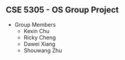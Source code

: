 ## CSE 5305 - OS Group Project

- Group Members
    - Kexin Chu
    - Ricky Cheng
    - Dawei Xiang
    - Shouwang Zhu
